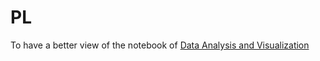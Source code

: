 # PL
To have a better view of the notebook of [Data Analysis and Visualization](https://deepnote.com/viewer/github/karimothman6/PL/blob/main/Data%20Analysis%20and%20Visualization.ipynb)
